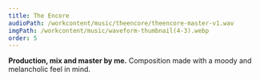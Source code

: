 ```yaml
---
title: The Encore
audioPath: /workcontent/music/theencore/theencore-master-v1.wav
imgPath: /workcontent/music/waveform-thumbnail(4-3).webp
order: 5
---
```

**Production, mix and master by me.**
Composition made with a moody and melancholic feel in mind.